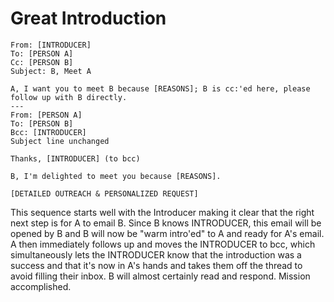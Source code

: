 # Great Introduction

```
From: [INTRODUCER]
To: [PERSON A]
Cc: [PERSON B]
Subject: B, Meet A

A, I want you to meet B because [REASONS]; B is cc:'ed here, please
follow up with B directly.
---
From: [PERSON A]
To: [PERSON B]
Bcc: [INTRODUCER]
Subject line unchanged

Thanks, [INTRODUCER] (to bcc)

B, I'm delighted to meet you because [REASONS].

[DETAILED OUTREACH & PERSONALIZED REQUEST]
```

This sequence starts well with the Introducer making it clear that the
right next step is for A to email B. Since B knows INTRODUCER, this
email will be opened by B and B will now be "warm intro'ed" to A and
ready for A's email. A then immediately follows up and moves the
INTRODUCER to bcc, which simultaneously lets the INTRODUCER know that
the introduction was a success and that it's now in A's hands and
takes them off the thread to avoid filling their inbox. B will almost
certainly read and respond. Mission accomplished.
